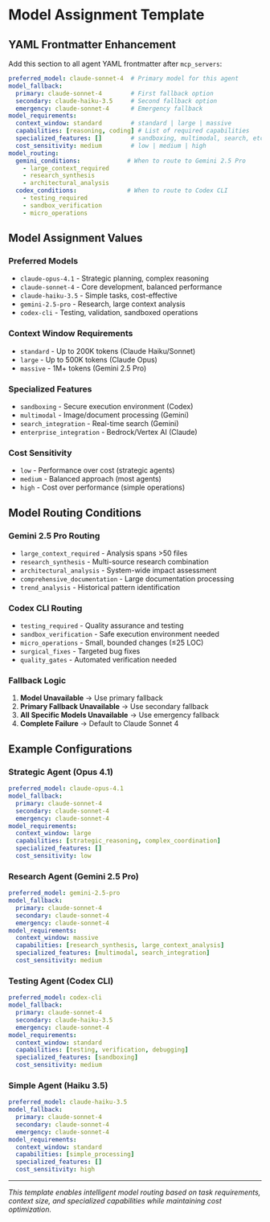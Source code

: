 # Model Assignment Template

## YAML Frontmatter Enhancement

Add this section to all agent YAML frontmatter after `mcp_servers`:

```yaml
preferred_model: claude-sonnet-4  # Primary model for this agent
model_fallback:
  primary: claude-sonnet-4        # First fallback option
  secondary: claude-haiku-3.5     # Second fallback option
  emergency: claude-sonnet-4      # Emergency fallback
model_requirements:
  context_window: standard        # standard | large | massive
  capabilities: [reasoning, coding] # List of required capabilities
  specialized_features: []        # sandboxing, multimodal, search, etc.
  cost_sensitivity: medium        # low | medium | high
model_routing:
  gemini_conditions:             # When to route to Gemini 2.5 Pro
    - large_context_required
    - research_synthesis
    - architectural_analysis
  codex_conditions:              # When to route to Codex CLI
    - testing_required
    - sandbox_verification
    - micro_operations
```

## Model Assignment Values

### Preferred Models
- `claude-opus-4.1` - Strategic planning, complex reasoning
- `claude-sonnet-4` - Core development, balanced performance
- `claude-haiku-3.5` - Simple tasks, cost-effective
- `gemini-2.5-pro` - Research, large context analysis
- `codex-cli` - Testing, validation, sandboxed operations

### Context Window Requirements
- `standard` - Up to 200K tokens (Claude Haiku/Sonnet)
- `large` - Up to 500K tokens (Claude Opus)
- `massive` - 1M+ tokens (Gemini 2.5 Pro)

### Specialized Features
- `sandboxing` - Secure execution environment (Codex)
- `multimodal` - Image/document processing (Gemini)
- `search_integration` - Real-time search (Gemini)
- `enterprise_integration` - Bedrock/Vertex AI (Claude)

### Cost Sensitivity
- `low` - Performance over cost (strategic agents)
- `medium` - Balanced approach (most agents)
- `high` - Cost over performance (simple operations)

## Model Routing Conditions

### Gemini 2.5 Pro Routing
- `large_context_required` - Analysis spans >50 files
- `research_synthesis` - Multi-source research combination
- `architectural_analysis` - System-wide impact assessment
- `comprehensive_documentation` - Large documentation processing
- `trend_analysis` - Historical pattern identification

### Codex CLI Routing
- `testing_required` - Quality assurance and testing
- `sandbox_verification` - Safe execution environment needed
- `micro_operations` - Small, bounded changes (≤25 LOC)
- `surgical_fixes` - Targeted bug fixes
- `quality_gates` - Automated verification needed

### Fallback Logic
1. **Model Unavailable** → Use primary fallback
2. **Primary Fallback Unavailable** → Use secondary fallback
3. **All Specific Models Unavailable** → Use emergency fallback
4. **Complete Failure** → Default to Claude Sonnet 4

## Example Configurations

### Strategic Agent (Opus 4.1)
```yaml
preferred_model: claude-opus-4.1
model_fallback:
  primary: claude-sonnet-4
  secondary: claude-sonnet-4
  emergency: claude-sonnet-4
model_requirements:
  context_window: large
  capabilities: [strategic_reasoning, complex_coordination]
  specialized_features: []
  cost_sensitivity: low
```

### Research Agent (Gemini 2.5 Pro)
```yaml
preferred_model: gemini-2.5-pro
model_fallback:
  primary: claude-sonnet-4
  secondary: claude-sonnet-4
  emergency: claude-sonnet-4
model_requirements:
  context_window: massive
  capabilities: [research_synthesis, large_context_analysis]
  specialized_features: [multimodal, search_integration]
  cost_sensitivity: medium
```

### Testing Agent (Codex CLI)
```yaml
preferred_model: codex-cli
model_fallback:
  primary: claude-sonnet-4
  secondary: claude-haiku-3.5
  emergency: claude-sonnet-4
model_requirements:
  context_window: standard
  capabilities: [testing, verification, debugging]
  specialized_features: [sandboxing]
  cost_sensitivity: medium
```

### Simple Agent (Haiku 3.5)
```yaml
preferred_model: claude-haiku-3.5
model_fallback:
  primary: claude-sonnet-4
  secondary: claude-sonnet-4
  emergency: claude-sonnet-4
model_requirements:
  context_window: standard
  capabilities: [simple_processing]
  specialized_features: []
  cost_sensitivity: high
```

---

*This template enables intelligent model routing based on task requirements, context size, and specialized capabilities while maintaining cost optimization.*